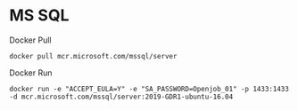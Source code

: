 # MS SQL

Docker Pull

```shell
docker pull mcr.microsoft.com/mssql/server
```

Docker Run

```shell
docker run -e "ACCEPT_EULA=Y" -e "SA_PASSWORD=Openjob_01" -p 1433:1433 -d mcr.microsoft.com/mssql/server:2019-GDR1-ubuntu-16.04
```
